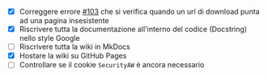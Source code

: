 - [x] Correggere errore [#103](https://github.com/MainKronos/Sonarr-AnimeDownloader/issues/103) che si verifica quando un url di download punta ad una pagina insesistente
- [x] Riscrivere tutta la documentazione all'interno del codice (Docstring) nello style Google
- [ ] Riscrivere tutta la wiki in MkDocs
- [x] Hostare la wiki su GitHub Pages
- [ ] Controllare se il cookie `SecurityAW` è ancora necessario